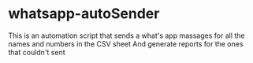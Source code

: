 # whatsapp-autoSender
This is an automation script that sends a what's app massages for all the names and numbers in the CSV sheet And generate reports for the ones that couldn't sent
